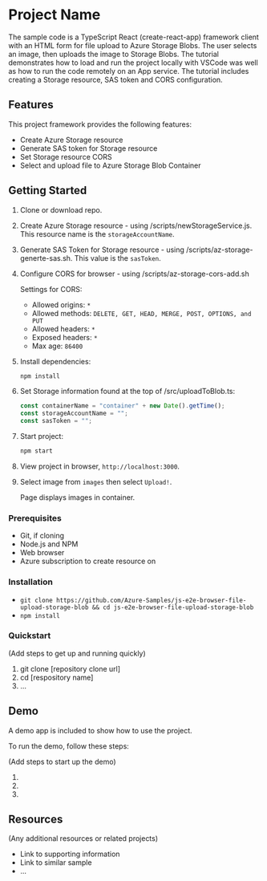 # Project Name

The sample code is a TypeScript React (create-react-app) framework client with an HTML form for file upload to Azure Storage Blobs. The user selects an image, then uploads the image to Storage Blobs. The tutorial demonstrates how to load and run the project locally with VSCode was well as how to run the code remotely on an App service. The tutorial includes creating a Storage resource, SAS token and CORS configuration. 

## Features

This project framework provides the following features:

* Create Azure Storage resource
* Generate SAS token for Storage resource
* Set Storage resource CORS
* Select and upload file to Azure Storage Blob Container

## Getting Started

1. Clone or download repo. 
1. Create Azure Storage resource - using /scripts/newStorageService.js. This resource name is the `storageAccountName`.
1. Generate SAS Token for Storage resource - using /scripts/az-storage-generte-sas.sh. This value is the `sasToken`.
1. Configure CORS for browser - using /scripts/az-storage-cors-add.sh

    Settings for CORS:
    * Allowed origins: `*`
    * Allowed methods: `DELETE, GET, HEAD, MERGE, POST, OPTIONS, and PUT`
    * Allowed headers: `*`
    * Exposed headers: `*`
    * Max age: `86400`
1. Install dependencies: 

    ```javascript
    npm install
    ```

1. Set Storage information found at the top of /src/uploadToBlob.ts:

    ```javascript
    const containerName = "container" + new Date().getTime();
    const storageAccountName = "";
    const sasToken = "";
    ```

1. Start project: 

    ```javascript
    npm start
    ```

1. View project in browser, `http://localhost:3000`.

1. Select image from `images` then select `Upload!`. 

    Page displays images in container. 

### Prerequisites

- Git, if cloning 
- Node.js and NPM
- Web browser
- Azure subscription to create resource on

### Installation

- `git clone https://github.com/Azure-Samples/js-e2e-browser-file-upload-storage-blob && cd js-e2e-browser-file-upload-storage-blob`
- `npm install` 

### Quickstart
(Add steps to get up and running quickly)

1. git clone [repository clone url]
2. cd [respository name]
3. ...


## Demo

A demo app is included to show how to use the project.

To run the demo, follow these steps:

(Add steps to start up the demo)

1.
2.
3.

## Resources

(Any additional resources or related projects)

- Link to supporting information
- Link to similar sample
- ...

